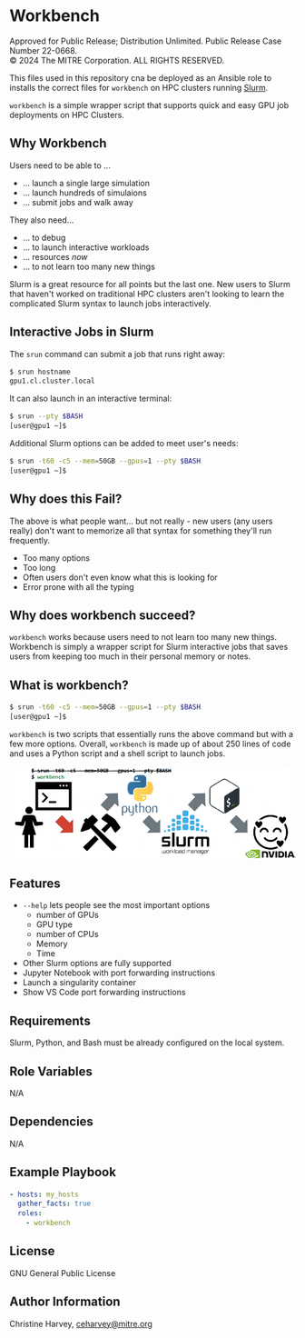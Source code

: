 Workbench
=========

Approved for Public Release; Distribution Unlimited. 
Public Release Case Number 22-0668. <br>
&copy; 2024 The MITRE Corporation. ALL RIGHTS RESERVED.

This files used in this repository cna be deployed as an Ansible role to installs the correct files for `workbench` on HPC clusters running [Slurm](https://slurm.schedmd.com/overview.html).

`workbench` is a simple wrapper script that supports quick and easy GPU job deployments on HPC Clusters.

Why Workbench
-------------
Users need to be able to ...
* ... launch a single large simulation
* ... launch hundreds of simulaions
* ... submit jobs and walk away

They also need...
* ... to debug
* ... to launch interactive workloads
* ... resources *now*
* ... to not learn too many new things

Slurm is a great resource for all points but the last one.  New users to Slurm that haven't worked on traditional HPC clusters aren't looking to learn the complicated Slurm syntax to launch jobs interactively.

Interactive Jobs in Slurm
-------------------------

The `srun` command can submit a job that runs right away:
```bash
$ srun hostname
gpu1.cl.cluster.local
```

It can also launch in an interactive terminal:
```bash
$ srun --pty $BASH
[user@gpu1 ~]$
```

Additional Slurm options can be added to meet user's needs:
```bash
$ srun -t60 -c5 --mem=50GB --gpus=1 --pty $BASH
[user@gpu1 ~]$
```

Why does this Fail?
-------------------

The above is what people want... but not really - new users (any users really) don't want to memorize all that syntax for something they'll run frequently.
* Too many options
* Too long
* Often users don't even know what this is looking for
* Error prone with all the typing

Why does workbench succeed?
---------------------------

`workbench` works because users need to not learn too many new things.  Workbench is simply a wrapper script for Slurm interactive jobs that saves users from keeping too much in their personal memory or notes.

What is workbench?
------------------

```bash
$ srun -t60 -c5 --mem=50GB --gpus=1 --pty $BASH
[user@gpu1 ~]$
```

`workbench` is two scripts that essentially runs the above command but with a few more options.  Overall, `workbench` is made up of about 250 lines of code and uses a Python script and a shell script to launch jobs. 

![workbench cartoon diagram](workbench/files/workbench.png)

Features
--------
* `--help` lets people see the most important options
  * number of GPUs
  * GPU type
  * number of CPUs
  * Memory
  * Time
* Other Slurm options are fully supported
* Jupyter Notebook with port forwarding instructions
* Launch a singularity container
* Show VS Code port forwarding instructions

Requirements
------------

Slurm, Python, and Bash must be already configured on the local system.

Role Variables
--------------

N/A

Dependencies
------------

N/A

Example Playbook
----------------
```yaml
- hosts: my_hosts
  gather_facts: true
  roles:
    - workbench
```

License
-------

GNU General Public License

Author Information
------------------

Christine Harvey, ceharvey@mitre.org